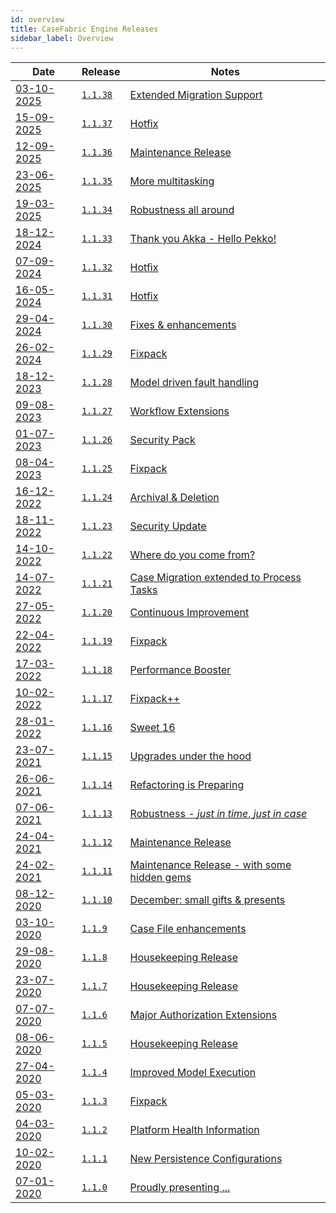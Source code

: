 ```yaml
---
id: overview
title: CaseFabric Engine Releases
sidebar_label: Overview
---
```




| Date       |  Release   | Notes                 |
|------------|------------|-----------------------|
| [03-10-2025](1.1.38.md) | [`1.1.38`](1.1.38.md) | [Extended Migration Support](1.1.38.md) |
| [15-09-2025](1.1.37.md) | [`1.1.37`](1.1.37.md) | [Hotfix](1.1.37.md) |
| [12-09-2025](1.1.36.md) | [`1.1.36`](1.1.36.md) | [Maintenance Release](1.1.36.md) |
| [23-06-2025](1.1.35.md) | [`1.1.35`](1.1.35.md) | [More multitasking](1.1.35.md) |
| [19-03-2025](1.1.34.md) | [`1.1.34`](1.1.34.md) | [Robustness all around](1.1.34.md) |
| [18-12-2024](1.1.33.md) | [`1.1.33`](1.1.33.md) | [Thank you Akka - Hello Pekko!](1.1.33.md) |
| [07-09-2024](1.1.32.md) | [`1.1.32`](1.1.32.md) | [Hotfix](1.1.32.md) |
| [16-05-2024](1.1.31.md) | [`1.1.31`](1.1.31.md) | [Hotfix](1.1.31.md) |
| [29-04-2024](1.1.30.md) | [`1.1.30`](1.1.30.md) | [Fixes & enhancements](1.1.30.md) |
| [26-02-2024](1.1.29.md) | [`1.1.29`](1.1.29.md) | [Fixpack](1.1.29.md) |
| [18-12-2023](1.1.28.md) | [`1.1.28`](1.1.28.md) | [Model driven fault handling](1.1.28.md) |
| [09-08-2023](1.1.27.md) | [`1.1.27`](1.1.27.md) | [Workflow Extensions](1.1.27.md) |
| [01-07-2023](1.1.26.md) | [`1.1.26`](1.1.26.md) | [Security Pack](1.1.26.md) |
| [08-04-2023](1.1.25.md) | [`1.1.25`](1.1.25.md) | [Fixpack](1.1.25.md) |
| [16-12-2022](1.1.24.md) | [`1.1.24`](1.1.24.md) | [Archival & Deletion](1.1.24.md) |
| [18-11-2022](1.1.23.md) | [`1.1.23`](1.1.23.md) | [Security Update](1.1.23.md) |
| [14-10-2022](1.1.22.md) | [`1.1.22`](1.1.22.md) | [Where do you come from?](1.1.22.md) |
| [14-07-2022](1.1.21.md) | [`1.1.21`](1.1.21.md) | [Case Migration extended to Process Tasks](1.1.21.md) |
| [27-05-2022](1.1.20.md) | [`1.1.20`](1.1.20.md) | [Continuous Improvement](1.1.20.md) |
| [22-04-2022](1.1.19.md) | [`1.1.19`](1.1.19.md) | [Fixpack](1.1.19.md) |
| [17-03-2022](1.1.18.md) | [`1.1.18`](1.1.18.md) | [Performance Booster](1.1.18.md) |
| [10-02-2022](1.1.17.md) | [`1.1.17`](1.1.17.md) | [Fixpack++](1.1.17.md) |
| [28-01-2022](1.1.16.md) | [`1.1.16`](1.1.16.md) | [Sweet 16](1.1.16.md) |
| [23-07-2021](1.1.15.md) | [`1.1.15`](1.1.15.md) | [Upgrades under the hood](1.1.15.md) |
| [26-06-2021](1.1.14.md) | [`1.1.14`](1.1.14.md) | [Refactoring is Preparing](1.1.14.md) |
| [07-06-2021](1.1.13.md) | [`1.1.13`](1.1.13.md) | [Robustness - _just in time_, _just in case_](1.1.13.md) |
| [24-04-2021](1.1.12.md) | [`1.1.12`](1.1.12.md) | [Maintenance Release](1.1.12.md) |
| [24-02-2021](1.1.11.md) | [`1.1.11`](1.1.11.md) | [Maintenance Release - with some hidden gems](1.1.11.md) |
| [08-12-2020](1.1.10.md) | [`1.1.10`](1.1.10.md) | [December: small gifts & presents](1.1.10.md) |
| [03-10-2020](1.1.9.md)  | [`1.1.9`](1.1.9.md)   | [Case File enhancements](1.1.9.md) |
| [29-08-2020](1.1.8.md)  | [`1.1.8`](1.1.8.md)   | [Housekeeping Release](1.1.8.md) |
| [23-07-2020](1.1.7.md)  | [`1.1.7`](1.1.7.md)   | [Housekeeping Release](1.1.7.md)    |
| [07-07-2020](1.1.6.md)  | [`1.1.6`](1.1.6.md)   | [Major Authorization Extensions](1.1.6.md)    |
| [08-06-2020](1.1.5.md)  | [`1.1.5`](1.1.5.md)   | [Housekeeping Release](1.1.5.md)    |
| [27-04-2020](1.1.4.md)  | [`1.1.4`](1.1.4.md)   | [Improved Model Execution](1.1.4.md)    |
| [05-03-2020](1.1.3.md)  | [`1.1.3`](1.1.3.md)   | [Fixpack](1.1.3.md)    |
| [04-03-2020](1.1.2.md)  | [`1.1.2`](1.1.2.md)   | [Platform Health Information](1.1.2.md)    |
| [10-02-2020](1.1.1.md)  | [`1.1.1`](1.1.1.md)   | [New Persistence Configurations](1.1.1.md)    |
| [07-01-2020](1.1.0.md)  | [`1.1.0`](1.1.0.md)   | [Proudly presenting ...](1.1.0.md)    |
